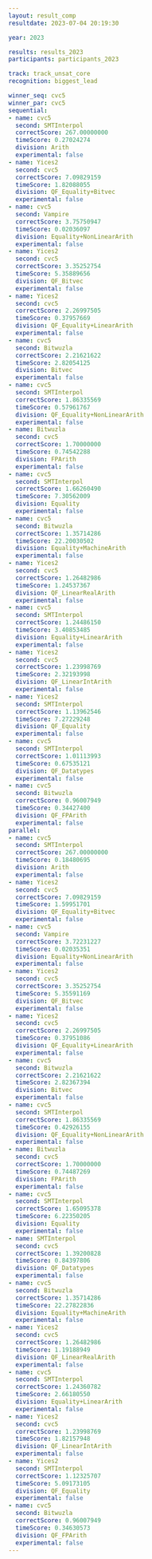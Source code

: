 ```yaml
---
layout: result_comp
resultdate: 2023-07-04 20:19:30

year: 2023

results: results_2023
participants: participants_2023

track: track_unsat_core
recognition: biggest_lead

winner_seq: cvc5
winner_par: cvc5
sequential:
- name: cvc5
  second: SMTInterpol
  correctScore: 267.00000000
  timeScore: 0.27024274
  division: Arith
  experimental: false
- name: Yices2
  second: cvc5
  correctScore: 7.09829159
  timeScore: 1.82088055
  division: QF_Equality+Bitvec
  experimental: false
- name: cvc5
  second: Vampire
  correctScore: 3.75750947
  timeScore: 0.02036097
  division: Equality+NonLinearArith
  experimental: false
- name: Yices2
  second: cvc5
  correctScore: 3.35252754
  timeScore: 5.35889656
  division: QF_Bitvec
  experimental: false
- name: Yices2
  second: cvc5
  correctScore: 2.26997505
  timeScore: 0.37957669
  division: QF_Equality+LinearArith
  experimental: false
- name: cvc5
  second: Bitwuzla
  correctScore: 2.21621622
  timeScore: 2.82054125
  division: Bitvec
  experimental: false
- name: cvc5
  second: SMTInterpol
  correctScore: 1.86335569
  timeScore: 0.57961767
  division: QF_Equality+NonLinearArith
  experimental: false
- name: Bitwuzla
  second: cvc5
  correctScore: 1.70000000
  timeScore: 0.74542288
  division: FPArith
  experimental: false
- name: cvc5
  second: SMTInterpol
  correctScore: 1.66260490
  timeScore: 7.30562009
  division: Equality
  experimental: false
- name: cvc5
  second: Bitwuzla
  correctScore: 1.35714286
  timeScore: 22.20030502
  division: Equality+MachineArith
  experimental: false
- name: Yices2
  second: cvc5
  correctScore: 1.26482986
  timeScore: 1.24537367
  division: QF_LinearRealArith
  experimental: false
- name: cvc5
  second: SMTInterpol
  correctScore: 1.24486150
  timeScore: 3.40853485
  division: Equality+LinearArith
  experimental: false
- name: Yices2
  second: cvc5
  correctScore: 1.23998769
  timeScore: 2.32193998
  division: QF_LinearIntArith
  experimental: false
- name: Yices2
  second: SMTInterpol
  correctScore: 1.13962546
  timeScore: 7.27229248
  division: QF_Equality
  experimental: false
- name: cvc5
  second: SMTInterpol
  correctScore: 1.01113993
  timeScore: 0.67535121
  division: QF_Datatypes
  experimental: false
- name: cvc5
  second: Bitwuzla
  correctScore: 0.96007949
  timeScore: 0.34427400
  division: QF_FPArith
  experimental: false
parallel:
- name: cvc5
  second: SMTInterpol
  correctScore: 267.00000000
  timeScore: 0.18480695
  division: Arith
  experimental: false
- name: Yices2
  second: cvc5
  correctScore: 7.09829159
  timeScore: 1.59951701
  division: QF_Equality+Bitvec
  experimental: false
- name: cvc5
  second: Vampire
  correctScore: 3.72231227
  timeScore: 0.02035351
  division: Equality+NonLinearArith
  experimental: false
- name: Yices2
  second: cvc5
  correctScore: 3.35252754
  timeScore: 5.35591169
  division: QF_Bitvec
  experimental: false
- name: Yices2
  second: cvc5
  correctScore: 2.26997505
  timeScore: 0.37951086
  division: QF_Equality+LinearArith
  experimental: false
- name: cvc5
  second: Bitwuzla
  correctScore: 2.21621622
  timeScore: 2.82367394
  division: Bitvec
  experimental: false
- name: cvc5
  second: SMTInterpol
  correctScore: 1.86335569
  timeScore: 0.42926155
  division: QF_Equality+NonLinearArith
  experimental: false
- name: Bitwuzla
  second: cvc5
  correctScore: 1.70000000
  timeScore: 0.74487269
  division: FPArith
  experimental: false
- name: cvc5
  second: SMTInterpol
  correctScore: 1.65095378
  timeScore: 6.22350205
  division: Equality
  experimental: false
- name: SMTInterpol
  second: cvc5
  correctScore: 1.39200828
  timeScore: 0.84397806
  division: QF_Datatypes
  experimental: false
- name: cvc5
  second: Bitwuzla
  correctScore: 1.35714286
  timeScore: 22.27822836
  division: Equality+MachineArith
  experimental: false
- name: Yices2
  second: cvc5
  correctScore: 1.26482986
  timeScore: 1.19188949
  division: QF_LinearRealArith
  experimental: false
- name: cvc5
  second: SMTInterpol
  correctScore: 1.24360782
  timeScore: 2.66180550
  division: Equality+LinearArith
  experimental: false
- name: Yices2
  second: cvc5
  correctScore: 1.23998769
  timeScore: 1.82157948
  division: QF_LinearIntArith
  experimental: false
- name: Yices2
  second: SMTInterpol
  correctScore: 1.12325707
  timeScore: 5.09173105
  division: QF_Equality
  experimental: false
- name: cvc5
  second: Bitwuzla
  correctScore: 0.96007949
  timeScore: 0.34630573
  division: QF_FPArith
  experimental: false
---
```

